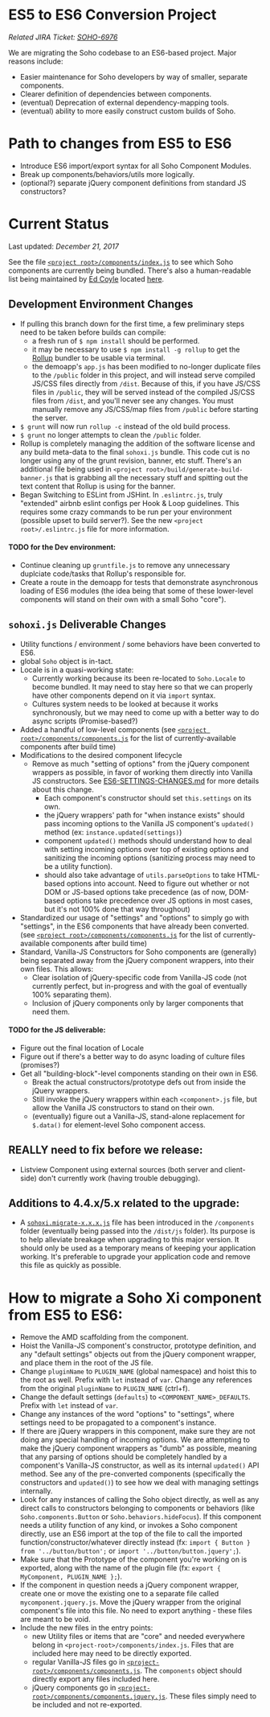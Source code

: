 # ES5 to ES6 Conversion Project

*Related JIRA Ticket: [SOHO-6976](https://jira.infor.com/browse/SOHO-6976)*

We are migrating the Soho codebase to an ES6-based project.  Major reasons include:
- Easier maintenance for Soho developers by way of smaller, separate components.
- Clearer definition of dependencies between components.
- (eventual) Deprecation of external dependency-mapping tools.
- (eventual) ability to more easily construct custom builds of Soho.

# Path to changes from ES5 to ES6

- Introduce ES6 import/export syntax for all Soho Component Modules.
- Break up components/behaviors/utils more logically.
- (optional?) separate jQuery component definitions from standard JS constructors?

# Current Status

Last updated:  *December 21, 2017*

See the file [`<project root>/components/index.js`](./components/index.js) to see which Soho components are currently being bundled.  There's also a human-readable list being maintained by [Ed Coyle](mailto:ed.coyle@infor.com) located [here](./ES6-CONVERTED.md).

## Development Environment Changes

- If pulling this branch down for the first time, a few preliminary steps need to be taken before builds can compile:
  - a fresh run of `$ npm install` should be performed.
  - it may be necessary to use `$ npm install -g rollup` to get the [Rollup](https://github.com/rollup/rollup) bundler to be usable via terminal.
  - the demoapp's `app.js` has been modified to no-longer duplicate files to the `/public` folder in this project, and will instead serve compiled JS/CSS files directly from `/dist`.  Because of this, if you have JS/CSS files in `/public`, they will be served instead of the compiled JS/CSS files from `/dist`, and you'll never see any changes.  You must manually remove any JS/CSS/map files from `/public` before starting the server.
- `$ grunt` will now run `rollup -c` instead of the old build process.
- `$ grunt` no longer attempts to clean the `/public` folder.
- Rollup is completely managing the addition of the software license and any build meta-data to the final `sohoxi.js` bundle.  This code cut is no longer using any of the grunt revision, banner, etc stuff.  There's an additional file being used in `<project root>/build/generate-build-banner.js` that is grabbing all the necessary stuff and spitting out the text content that Rollup is using for the banner.
- Began Switching to ESLint from JSHint.  In `.eslintrc.js`, truly "extended" airbnb eslint configs per Hook & Loop guidelines.  This requires some crazy commands to be run per your environment (possible upset to build server?).  See the new `<project root>/.eslintrc.js` file for more information.

#### TODO for the Dev environment:

- Continue cleaning up `gruntfile.js` to remove any unnecessary duplciate code/tasks that Rollup's responsible for.
- Create a route in the demoapp for tests that demonstrate asynchronous loading of ES6 modules (the idea being that some of these lower-level components will stand on their own with a small Soho "core").

## `sohoxi.js` Deliverable Changes

- Utility functions / environment / some behaviors have been converted to ES6.
- global `Soho` object is in-tact.
- Locale is in a quasi-working state:
  - Currently working because its been re-located to `Soho.Locale` to become bundled.  It may need to stay here so that we can properly have other components depend on it via `import` syntax.
  - Cultures system needs to be looked at because it works synchronously, but we may need to come up with a better way to do async scripts (Promise-based?)
- Added a handful of low-level components (see [`<project root>/components/components.js`](./components/components.js) for the list of currently-available components after build time)
- Modifications to the desired component lifecycle
  - Remove as much "setting of options" from the jQuery component wrappers as possible, in favor of working them directly into Vanilla JS constructors.  See [ES6-SETTINGS-CHANGES.md](./ES6-SETTINGS-CHANGES.md) for more details about this change.
    - Each component's constructor should set `this.settings` on its own.
    - the jQuery wrappers' path for "when instance exists" should pass incoming options to the Vanilla JS component's `updated()` method (ex: `instance.updated(settings)`)
    - component `updated()` methods should understand how to deal with setting incoming options over top of existing options and sanitizing the incoming options (sanitizing process may need to be a utility function).
    - should also take advantage of `utils.parseOptions` to take HTML-based options into account.  Need to figure out whether or not DOM or JS-based options take precedence (as of now, DOM-based options take precedence over JS options in most cases, but it's not 100% done that way throughout)
- Standardized our usage of "settings" and "options" to simply go with "settings", in the ES6 components that have already been converted. (see  [`<project root>/components/components.js`](./components/components.js) for the list of currently-available components after build time)
- Standard, Vanilla-JS Constructors for Soho components are (generally) being separated away from the jQuery component wrappers, into their own files.  This allows:
  - Clear isolation of jQuery-specific code from Vanilla-JS code (not currently perfect, but in-progress and with the goal of eventually 100% separating them).
  - Inclusion of jQuery components only by larger components that need them.

#### TODO for the JS deliverable:

- Figure out the final location of Locale
- Figure out if there's a better way to do async loading of culture files (promises?)
- Get all "building-block"-level components standing on their own in ES6.
  - Break the actual constructors/prototype defs out from inside the jQuery wrappers.
  - Still invoke the jQuery wrappers within each `<component>.js` file, but allow the Vanilla JS constructors to stand on their own.
  - (eventually) figure out a Vanilla-JS, stand-alone replacement for `$.data()` for element-level Soho component access.

## REALLY need to fix before we release:
- Listview Component using external sources (both server and client-side) don't currently work (having trouble debugging).

## Additions to 4.4.x/5.x related to the upgrade:

- A [`sohoxi.migrate-x.x.x.js`](./components/sohoxi-migrate-4.4.0.js) file has been introduced in the `/components` folder (eventually being passed into the `/dist/js` folder).  Its purpose is to help alleviate breakage when upgrading to this major version.  It should only be used as a temporary means of keeping your application working.  It's preferable to upgrade your application code and remove this file as quickly as possible.

# How to migrate a Soho Xi component from ES5 to ES6:

- Remove the AMD scaffolding from the component.
- Hoist the Vanilla-JS component's constructor, prototype definition, and any "default settings" objects out from the jQuery component wrapper, and place them in the root of the JS file.
- Change `pluginName` to `PLUGIN_NAME` (global namespace) and hoist this to the root as well.  Prefix with `let` instead of `var`.  Change any references from the original `pluginName` to `PLUGIN_NAME` (ctrl+f).
- Change the default settings (`defaults`) to `<COMPONENT_NAME>_DEFAULTS`. Prefix with `let` instead of `var`.
- Change any instances of the word "options" to "settings", where settings need to be propagated to a component's instance.
- If there are jQuery wrappers in this component, make sure they are not doing any special handling of incoming options.  We are attempting to make the jQuery component wrappers as "dumb" as possible, meaning that any parsing of options should be completely handled by a component's Vanilla-JS constructor, as well as its internal `updated()` API method.  See any of the pre-converted components (specifically the constructors and `updated()`) to see how we deal with managing settings internally.
- Look for any instances of calling the Soho object directly, as well as any direct calls to constructors belonging to components or behaviors (like `Soho.components.Button` or `Soho.behaviors.hideFocus`).  If this component needs a utility function of any kind, or invokes a Soho component directly, use an ES6 import at the top of the file to call the imported function/constructor/whatever directly instead (fx: `import { Button } from '../button/button';` or `import '../button/button.jquery';`).
- Make sure that the Prototype of the component you're working on is exported, along with the name of the plugin file (fx: `export { MyComponent, PLUGIN_NAME };`).
- If the component in question needs a jQuery component wrapper, create one or move the existing one to a separate file called `mycomponent.jquery.js`.  Move the jQuery wrapper from the original component's file into this file.  No need to export anything - these files are meant to be void.
- Include the new files in the entry points:
  - new Utility files or items that are "core" and needed everywhere belong in `<project-root>/components/index.js`.  Files that are included here may need to be directly exported.
  - regular Vanilla-JS files go in [`<project-root>/components/components.js`](./components/components.js).  The `components` object should directly export any files included here.
  - jQuery components go in [`<project-root>/components/components.jquery.js`](./components/components.jquery.js).  These files simply need to be included and not re-exported.
